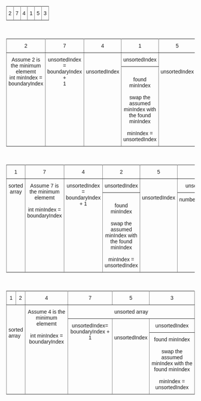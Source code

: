 <style type="text/css">
.tg  {border-collapse:collapse;border-spacing:0;}
.tg td{font-family:Arial, sans-serif;font-size:14px;padding:10px 5px;border-style:solid;border-width:1px;overflow:hidden;word-break:normal;border-color:black;}
.tg th{font-family:Arial, sans-serif;font-size:14px;font-weight:normal;padding:10px 5px;border-style:solid;border-width:1px;overflow:hidden;word-break:normal;border-color:black;}
.tg .tg-9wq8{border-color:inherit;text-align:center;vertical-align:middle}
.tg .tg-c3ow{border-color:inherit;text-align:center;vertical-align:top}
</style>
<table class="tg">
  <tr>
    <th class="tg-9wq8">2</th>
    <th class="tg-9wq8">7</th>
    <th class="tg-9wq8">4</th>
    <th class="tg-c3ow">1</th>
    <th class="tg-c3ow">5</th>
    <th class="tg-c3ow">3</th>
  </tr>
</table>

<br/>

<style type="text/css">
.tg  {border-collapse:collapse;border-spacing:0;}
.tg td{font-family:Arial, sans-serif;font-size:14px;padding:10px 5px;border-style:solid;border-width:1px;overflow:hidden;word-break:normal;border-color:black;}
.tg th{font-family:Arial, sans-serif;font-size:14px;font-weight:normal;padding:10px 5px;border-style:solid;border-width:1px;overflow:hidden;word-break:normal;border-color:black;}
.tg .tg-9wq8{border-color:inherit;text-align:center;vertical-align:middle}
.tg .tg-c3ow{border-color:inherit;text-align:center;vertical-align:top}
</style>
<table class="tg">
  <tr>
    <th class="tg-9wq8">2</th>
    <th class="tg-9wq8">7</th>
    <th class="tg-9wq8">4</th>
    <th class="tg-c3ow">1</th>
    <th class="tg-c3ow">5</th>
    <th class="tg-c3ow">3</th>
  </tr>
  <tr>
    <td class="tg-c3ow" rowspan="2">Assume 2 is the minimum elememt<br>int minIndex = boundaryIndex</td>
    <td class="tg-c3ow" rowspan="2">unsortedIndex <br>=<br> boundaryIndex <br>+ <br>1</td>
    <td class="tg-c3ow" rowspan="2"><br><br>unsortedIndex</td>
    <td class="tg-c3ow">unsortedIndex</td>
    <td class="tg-c3ow" rowspan="2"><br><br>unsortedIndex</td>
    <td class="tg-c3ow">unsortedIndex</td>
  </tr>
  <tr>
    <td class="tg-c3ow"><br>found minIndex <br><br>swap the assumed minIndex with the found minIndex<br><br>minIndex = unsortedIndex</td>
    <td class="tg-c3ow">numberArray.length <br>- <br>1</td>
  </tr>
</table>

<br/>

<style type="text/css">
.tg  {border-collapse:collapse;border-spacing:0;}
.tg td{font-family:Arial, sans-serif;font-size:14px;padding:10px 5px;border-style:solid;border-width:1px;overflow:hidden;word-break:normal;border-color:black;}
.tg th{font-family:Arial, sans-serif;font-size:14px;font-weight:normal;padding:10px 5px;border-style:solid;border-width:1px;overflow:hidden;word-break:normal;border-color:black;}
.tg .tg-9wq8{border-color:inherit;text-align:center;vertical-align:middle}
.tg .tg-c3ow{border-color:inherit;text-align:center;vertical-align:top}
</style>
<table class="tg">
  <tr>
    <th class="tg-9wq8">1</th>
    <th class="tg-9wq8">7</th>
    <th class="tg-9wq8">4</th>
    <th class="tg-c3ow">2</th>
    <th class="tg-c3ow">5</th>
    <th class="tg-c3ow">3</th>
  </tr>
  <tr>
    <td class="tg-c3ow" rowspan="2">sorted array </td>
    <td class="tg-c3ow" rowspan="2">Assume 7 is the minimum elememt <br><br>int minIndex = boundaryIndex<br><br></td>
    <td class="tg-c3ow" rowspan="2">unsortedIndex = boundaryIndex + 1 <br><br></td>
    <td class="tg-c3ow">unsortedIndex</td>
    <td class="tg-c3ow" rowspan="2"><br><br>unsortedIndex</td>
    <td class="tg-c3ow">unsortedIndex</td>
  </tr>
  <tr>
    <td class="tg-c3ow"><br>found minIndex <br><br>swap the assumed minIndex with the found minIndex<br><br>minIndex = unsortedIndex</td>
    <td class="tg-c3ow">numberArray.length <br>- <br>1</td>
  </tr>
</table>

<br/>

<style type="text/css">
.tg  {border-collapse:collapse;border-spacing:0;}
.tg td{font-family:Arial, sans-serif;font-size:14px;padding:10px 5px;border-style:solid;border-width:1px;overflow:hidden;word-break:normal;border-color:black;}
.tg th{font-family:Arial, sans-serif;font-size:14px;font-weight:normal;padding:10px 5px;border-style:solid;border-width:1px;overflow:hidden;word-break:normal;border-color:black;}
.tg .tg-9wq8{border-color:inherit;text-align:center;vertical-align:middle}
.tg .tg-c3ow{border-color:inherit;text-align:center;vertical-align:top}
.tg .tg-0pky{border-color:inherit;text-align:left;vertical-align:top}
</style>
<table class="tg">
  <tr>
    <th class="tg-9wq8">1</th>
    <th class="tg-9wq8">2</th>
    <th class="tg-9wq8">4</th>
    <th class="tg-c3ow">7</th>
    <th class="tg-c3ow">5</th>
    <th class="tg-c3ow">3</th>
  </tr>
  <tr>
    <td class="tg-0pky" colspan="2" rowspan="3"><br><br><br>sorted <br> array  </td>
    <td class="tg-c3ow" rowspan="3">Assume 4 is the minimum elememt <br><br>int minIndex = boundaryIndex</td>
    <td class="tg-c3ow" colspan="3">unsorted array</td>
  </tr>
  <tr>
    <td class="tg-c3ow" rowspan="2">unsortedIndex= boundaryIndex + 1</td>
    <td class="tg-c3ow" rowspan="2"><br><br>unsortedIndex</td>
    <td class="tg-c3ow">unsortedIndex</td>
  </tr>
  <tr>
    <td class="tg-c3ow">found minIndex  <br><br>swap the assumed minIndex with the found minIndex<br> <br>minIndex = unsortedIndex</td>
  </tr>
</table>

<br/>







